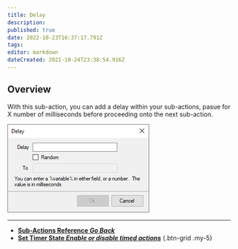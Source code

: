 ```yaml
---
title: Delay
description: 
published: true
date: 2022-10-23T16:37:17.791Z
tags: 
editor: markdown
dateCreated: 2021-10-24T23:38:54.916Z
---
```


## Overview
With this sub-action, you can add a delay within your sub-actions, pasue for X number of milliseconds before proceeding onto the next sub-action.

![sub-action-delay-001.png](/sub-action-delay-001.png)

---

- [<i class="mdi mdi-chevron-left"></i>**Sub-Actions Reference *Go Back***](/en/Sub-Actions)  
- [<i class="mdi mdi-timer primary--text"></i>**Set Timer State *Enable or disable timed actions***](/en/Sub-Actions/Set-Timer-State)
{.btn-grid .my-5}